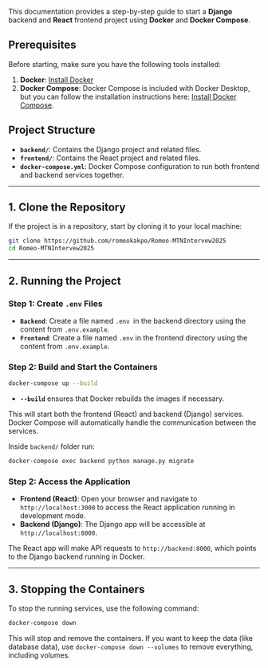 This documentation provides a step-by-step guide to start a **Django** backend and **React** frontend project using **Docker** and **Docker Compose**.

## **Prerequisites**

Before starting, make sure you have the following tools installed:

1. **Docker**: [Install Docker](https://www.docker.com/get-started)
2. **Docker Compose**: Docker Compose is included with Docker Desktop, but you can follow the installation instructions here: [Install Docker Compose](https://docs.docker.com/compose/install/).

## **Project Structure**

- **`backend/`**: Contains the Django project and related files.
- **`frontend/`**: Contains the React project and related files.
- **`docker-compose.yml`**: Docker Compose configuration to run both frontend and backend services together.

---

## **1. Clone the Repository**

If the project is in a repository, start by cloning it to your local machine:

```bash
git clone https://github.com/romeokakpo/Romeo-MTNIntervew2025
cd Romeo-MTNIntervew2025
```

---

## **2. Running the Project**

### **Step 1: Create `.env` Files**

- **`Backend`**: Create a file named `.env `in the backend directory using the content from `.env.example`.
- **`Frontend`**: Create a file named `.env` in the frontend directory using the content from `.env.example`.

### **Step 2: Build and Start the Containers**

```bash
docker-compose up --build
```

- **`--build`** ensures that Docker rebuilds the images if necessary.

This will start both the frontend (React) and backend (Django) services. Docker Compose will automatically handle the communication between the services.

Inside `backend/` folder run:

```bash
docker-compose exec backend python manage.py migrate
```

### **Step 2: Access the Application**

- **Frontend (React)**: Open your browser and navigate to `http://localhost:3000` to access the React application running in development mode.
- **Backend (Django)**: The Django app will be accessible at `http://localhost:8000`.

The React app will make API requests to `http://backend:8000`, which points to the Django backend running in Docker.

---

## **3. Stopping the Containers**

To stop the running services, use the following command:

```bash
docker-compose down
```

This will stop and remove the containers. If you want to keep the data (like database data), use `docker-compose down --volumes` to remove everything, including volumes.
